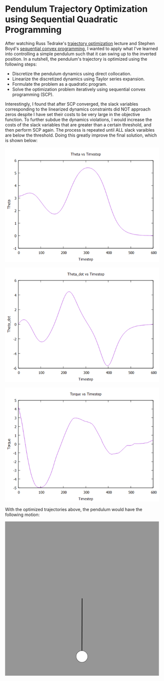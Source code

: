 # Pendulum Trajectory Optimization using Sequential Quadratic Programming

After watching Russ Tedrake's [trajectory optimization](https://www.youtube.com/watch?v=g-VehRFsDcI&list=PL58F1D0056F04CF8C&index=9&ab_channel=MITOpenCourseWare) lecture and Stephen Boyd's [sequential convex programming](https://www.youtube.com/watch?v=upMWYV7S1Y0&t=3800s&ab_channel=Stanford), I wanted to apply what I've learned into controlling a simple pendulum such that it can swing up to the inverted position. In a nutshell, the pendulum's trajectory is optimized using the following steps: 

* Discretize the pendulum dynamics using direct collocation.
* Linearize the discretized dynamics using Taylor series expansion.
* Formulate the problem as a quadratic program.
* Solve the optimization problem iteratively using sequential convex programming (SCP).

Interestingly, I found that after SCP converged, the slack variables corresponding to the linearized dynamics constraints did NOT approach zeros despite I have set their costs to be very large in the objective function. To further subdue the dynamics violations, I would increase the costs of the slack variables that are greater than a certain threshold, and then perform SCP again. The process is repeated until ALL slack varaibles are below the threshold. Doing this greatly improve the final solution, which is shown below:

<p align="center">
  <img src="graphs/theta_vs_timestep.png" />
</p>


<p align="center">
  <img src="graphs/thetadot_vs_timestep.png" />
</p>


<p align="center">
  <img src="graphs/torque_vs_timestep.png" />
</p>

With the optimized trajectories above, the pendulum would have the following motion:

<p align="center">
  <img src="videos/pendulum_demo.gif" />
</p>